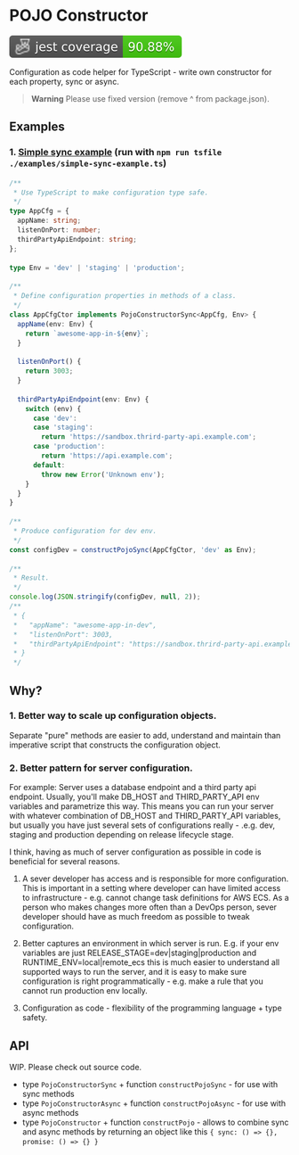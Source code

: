 # POJO Constructor

![Jest coverage](./badges/coverage-jest%20coverage.svg)

Configuration as code helper for TypeScript - write own constructor for each property, sync or async.

> **Warning**
> Please use fixed version (remove ^ from package.json).

## Examples

### 1. [Simple sync example](./examples/simple-sync-example.ts) (run with `npm run tsfile ./examples/simple-sync-example.ts`)

```ts
/**
 * Use TypeScript to make configuration type safe.
 */
type AppCfg = {
  appName: string;
  listenOnPort: number;
  thirdPartyApiEndpoint: string;
};

type Env = 'dev' | 'staging' | 'production';

/**
 * Define configuration properties in methods of a class.
 */
class AppCfgCtor implements PojoConstructorSync<AppCfg, Env> {
  appName(env: Env) {
    return `awesome-app-in-${env}`;
  }

  listenOnPort() {
    return 3003;
  }

  thirdPartyApiEndpoint(env: Env) {
    switch (env) {
      case 'dev':
      case 'staging':
        return 'https://sandbox.thrird-party-api.example.com';
      case 'production':
        return 'https://api.example.com';
      default:
        throw new Error('Unknown env');
    }
  }
}

/**
 * Produce configuration for dev env.
 */
const configDev = constructPojoSync(AppCfgCtor, 'dev' as Env);

/**
 * Result.
 */
console.log(JSON.stringify(configDev, null, 2));
/**
 * {
 *   "appName": "awesome-app-in-dev",
 *   "listenOnPort": 3003,
 *   "thirdPartyApiEndpoint": "https://sandbox.thrird-party-api.example.com"
 * }
 */
```

## Why?

### 1. Better way to scale up configuration objects.

Separate "pure" methods are easier to add, understand and
maintain than imperative script that constructs the configuration object.

### 2. Better pattern for server configuration.

For example: Server uses a database endpoint and a third party api endpoint. Usually, you'll make DB_HOST and
THIRD_PARTY_API env variables and parametrize this way. This means you can run your server with whatever combination
of DB_HOST and THIRD_PARTY_API variables, but usually you have just several sets of configurations really - .e.g. dev,
staging and production depending on release lifecycle stage.

I think, having as much of server configuration as possible in code is beneficial for several reasons.

1. A sever developer has access and is responsible for more configuration. This is important in a
   setting where developer can have limited access to infrastructure - e.g. cannot change task definitions for AWS ECS.
   As a person who makes changes more often than a DevOps person, sever developer should have as much freedom as
   possible to tweak configuration.

2. Better captures an environment in which server is run. E.g. if your env variables are just
   RELEASE_STAGE=dev|staging|production and RUNTIME_ENV=local|remote_ecs this is much easier to understand all supported
   ways to run the server, and it is easy to make sure configuration is right programmatically - e.g. make a rule that
   you cannot run production env locally.

3. Configuration as code - flexibility of the programming language + type safety.

## API

WIP. Please check out source code.

- type `PojoConstructorSync` + function `constructPojoSync` - for use with sync methods
- type `PojoConstructorAsync` + function  `constructPojoAsync` - for use with async methods
- type `PojoConstructor` + function `constructPojo` - allows to combine sync and async methods by returning an object
  like this `{ sync: () => {}, promise: () => {} }`

